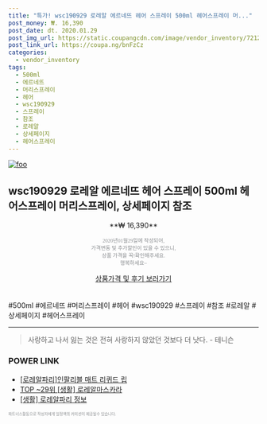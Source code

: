 ```yaml
--- 
title: "특가! wsc190929 로레알 에르네뜨 헤어 스프레이 500ml 헤어스프레이 머..." 
post_money: ₩. 16,390 
post_date: dt. 2020.01.29 
post_img_url: https://static.coupangcdn.com/image/vendor_inventory/7212/afe2cd68b0e8ef35ccb69b559cb92cf00134d6ea0042a7f94681d7e8a459.jpg 
post_link_url: https://coupa.ng/bnFzCz 
categories: 
  - vendor_inventory 
tags: 
  - 500ml 
  - 에르네뜨 
  - 머리스프레이 
  - 헤어 
  - wsc190929 
  - 스프레이 
  - 참조 
  - 로레알 
  - 상세페이지 
  - 헤어스프레이 
--- 
```

[![foo](https://static.coupangcdn.com/image/vendor_inventory/7212/afe2cd68b0e8ef35ccb69b559cb92cf00134d6ea0042a7f94681d7e8a459.jpg)](https://coupa.ng/bnFzCz) 

## wsc190929 로레알 에르네뜨 헤어 스프레이 500ml 헤어스프레이 머리스프레이, 상세페이지 참조 
<p style="text-align: center;">**₩ 16,390**</p> 
<p style="text-align: center;"><span style="color: #898c8f; font-family: Georgia,Times,serif; font-size: 0.75em;">2020년01월29일에 작성되어, <br>가격변동 및 추가할인이 있을 수 있으니,<br> 상품 가격을 꼭!확인해주세요.<br>행복하세요~</span> 
</p>	 
<div markdown="0" style="text-align: center;"><a href="https://coupa.ng/bnFzCz" class="btn btn--success">상품가격 및 후기 보러가기</a></div> 
<br><br> 
  #500ml #에르네뜨 #머리스프레이 #헤어 #wsc190929 #스프레이 #참조 #로레알 #상세페이지 #헤어스프레이 
<hr> 

> 사랑하고 나서 잃는 것은 전혀 사랑하지 않았던 것보다 더 낫다. - 테니슨 


### POWER LINK

* <a href="https://blog.naver.com/sakai111/221779151208" target="_blank">[로레알파리]인팔리블 매트 리퀴드 립</a>
* <a href="https://blog.naver.com/fasyy4321/221778506542" target="_blank"> TOP ~29위 [생활] 로레알마스카라</a>
* <a href="https://blog.naver.com/santokki14/221767034343" target="_blank"> [생활] 로레알파리 정보 </a>

<span style="color: #898c8f; font-family: Georgia,Times,serif; font-size: 0.55em;">파트너스활동으로 작성자에게 일정액의 커미션이 제공될수 있습니다.</span> 
